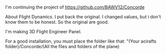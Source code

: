 I'm continuing the project of https://github.com/BAWV12/Concorde

About Flight Dynamics. I put back the original. I changed values, but i don't know them to be honest. So the original are good.

I'm making 3D Flight Engineer Panel.

For a good installation, you must place the folder like that: "(Your acirafts folder)/Concorde/(All the files and folders of the plane)



